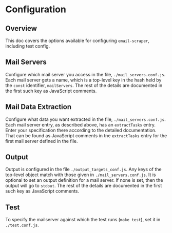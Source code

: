# Configuration

## Overview

This doc covers the options available for configuring `email-scraper`, including test config.

## Mail Servers

Configure which mail server you access in the file, `./mail_servers.conf.js`.  Each mail server gets a name, which is a top-level key in the hash held by the `const` identifier, `mailServers`.  The rest of the details are documented in the first such key as JavaScript comments.

## Mail Data Extraction

Configure what data you want extracted in the file, `./mail_servers.conf.js`.  Each mail server entry, as described above, has an `extractTasks` entry.  Enter your specification there according to the detailed documentation.  That can be found as JavaScript comments in tne `extractTasks` entry for the first mail server defined in the file.

## Output

Output is configured in the file `./output_targets_conf.js`.  Any keys of the top-level object match with those given in `./mail_servers.conf.js`.  It is optional to set an output definition for a mail server.  If none is set, then the output will go to `stdout`.  The rest of the details are documented in the first such key as JavaScript comments.

## Test

To specify the mailserver against which the test runs (`make test`), set it in `./test.conf.js`.
